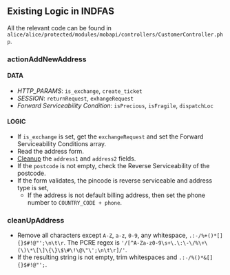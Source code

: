 ## Existing Logic in INDFAS

All the relevant code can be found in `alice/alice/protected/modules/mobapi/controllers/CustomerController.php`.

### actionAddNewAddress

#### DATA

- *HTTP_PARAMS*: `is_exchange`, `create_ticket`
- *SESSION*: `returnRequest`, `exhangeRequest`
- *Forward Serviceability Condition*: `isPrecious`, `isFragile`, `dispatchLoc`

#### LOGIC

- If `is_exchange` is set, get the `exchangeRequest` and set the Forward Serviceability Conditions array.
- Read the address form.
- [Cleanup](#cleanupaddress) the `address1` and `address2` fields.
- If the `postcode` is not empty, check the Reverse Serviceability of the postcode.
- If the form validates, the pincode is reverse serviceable and address type is set,
  - If the address is not default billing address, then set the phone number to `COUNTRY_CODE + phone`.

### cleanUpAddress

- Remove all characters except `A-Z`, `a-z`, `0-9`, any whitespace, `.:-/%+()*[]{}$#!@"';\n\t\r`. The PCRE regex is `'/[^A-Za-z0-9\s+\.\:\-\/%\+\(\)\*\[\]\{\}\$\#\!\@\"\';\n\t\r]/'`.
- If the resulting string is not empty, trim whitespaces and `.:-/%()*&[]{}$#!@"';`.

